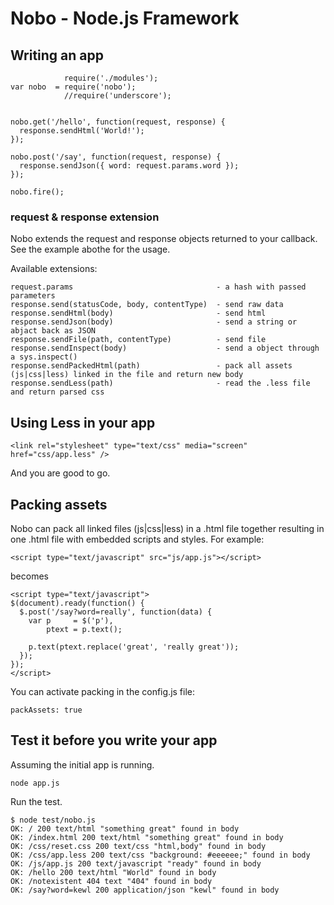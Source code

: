 # Nobo - Node.js Framework

## Writing an app

                require('./modules');
    var nobo  = require('nobo');
                //require('underscore');


    nobo.get('/hello', function(request, response) {
      response.sendHtml('World!');
    });

    nobo.post('/say', function(request, response) {
      response.sendJson({ word: request.params.word });
    });

    nobo.fire();

### request & response extension

Nobo extends the request and response objects returned to your callback. See the example abothe for the usage.

Available extensions:

    request.params                                - a hash with passed parameters
    response.send(statusCode, body, contentType)  - send raw data
    response.sendHtml(body)                       - send html
    response.sendJson(body)                       - send a string or abjact back as JSON
    response.sendFile(path, contentType)          - send file
    response.sendInspect(body)                    - send a object through a sys.inspect()
    response.sendPackedHtml(path)                 - pack all assets (js|css|less) linked in the file and return new body
    response.sendLess(path)                       - read the .less file and return parsed css
    
## Using Less in your app

    <link rel="stylesheet" type="text/css" media="screen" href="css/app.less" />

And you are good to go.

## Packing assets

Nobo can pack all linked files (js|css|less) in a .html file together resulting in one .html file with embedded scripts and styles. For example:

    <script type="text/javascript" src="js/app.js"></script>

becomes

    <script type="text/javascript">
    $(document).ready(function() {
      $.post('/say?word=really', function(data) {
        var p     = $('p'),
            ptext = p.text();

        p.text(ptext.replace('great', 'really great'));
      });
    });
    </script>
    

You can activate packing in the config.js file:

    packAssets: true


## Test it before you write your app

Assuming the initial app is running.

    node app.js

Run the test.

    $ node test/nobo.js 
    OK: / 200 text/html "something great" found in body
    OK: /index.html 200 text/html "something great" found in body
    OK: /css/reset.css 200 text/css "html,body" found in body
    OK: /css/app.less 200 text/css "background: #eeeeee;" found in body
    OK: /js/app.js 200 text/javascript "ready" found in body
    OK: /hello 200 text/html "World" found in body
    OK: /notexistent 404 text "404" found in body
    OK: /say?word=kewl 200 application/json "kewl" found in body